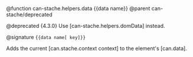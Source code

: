 @function can-stache.helpers.data {{data name}}
@parent can-stache/deprecated

@deprecated {4.3.0} Use [can-stache.helpers.domData] instead.

@signature `{{data name[ key]}}`

Adds the current [can.stache.context context] to the
element's [can.data].
